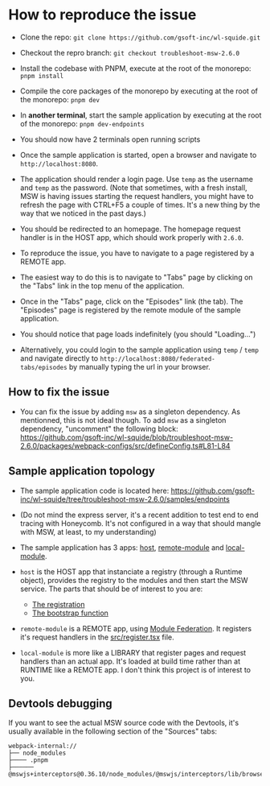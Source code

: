 # How to reproduce the issue

- Clone the repo: `git clone https://github.com/gsoft-inc/wl-squide.git`

- Checkout the repro branch: `git checkout troubleshoot-msw-2.6.0`

- Install the codebase with PNPM, execute at the root of the monorepo: `pnpm install`

- Compile the core packages of the monorepo by executing at the root of the monorepo: `pnpm dev`

- In **another terminal**, start the sample application by executing at the root of the monorepo: `pnpm dev-endpoints`

- You should now have 2 terminals open running scripts

- Once the sample application is started, open a browser and navigate to `http://localhost:8080`. 

- The application should render a login page. Use `temp` as the username and `temp` as the password. (Note that sometimes, with a fresh install, MSW is having issues starting the request handlers, you might have to refresh the page with CTRL+F5 a couple of times. It's a new thing by the way that we noticed in the past days.)

- You should be redirected to an homepage. The homepage request handler is in the HOST app, which should work properly with `2.6.0`.

- To reproduce the issue, you have to navigate to a page registered by a REMOTE app.

- The easiest way to do this is to navigate to "Tabs" page by clicking on the "Tabs" link in the top menu of the application.

- Once in the "Tabs" page, click on the "Episodes" link (the tab). The "Episodes" page is registered by the remote module of the sample application.

- You should notice that page loads indefinitely (you should "Loading...")

- Alternatively, you could login to the sample application using `temp` / `temp` and navigate directly to `http://localhost:8080/federated-tabs/episodes` by manually typing the url in your browser.

## How to fix the issue

- You can fix the issue by adding `msw` as a singleton dependency. As mentionned, this is not ideal though. To add `msw` as a singleton dependency, "uncomment" the following block: https://github.com/gsoft-inc/wl-squide/blob/troubleshoot-msw-2.6.0/packages/webpack-configs/src/defineConfig.ts#L81-L84

## Sample application topology

- The sample application code is located here: https://github.com/gsoft-inc/wl-squide/tree/troubleshoot-msw-2.6.0/samples/endpoints

- (Do not mind the express server, it's a recent addition to test end to end tracing with Honeycomb. It's not configured in a way that should mangle with MSW, at least, to my understanding)

- The sample application has 3 apps: [host](https://github.com/gsoft-inc/wl-squide/tree/troubleshoot-msw-2.6.0/samples/endpoints/host), [remote-module](https://github.com/gsoft-inc/wl-squide/tree/troubleshoot-msw-2.6.0/samples/endpoints/remote-module) and [local-module](https://github.com/gsoft-inc/wl-squide/tree/troubleshoot-msw-2.6.0/samples/endpoints/local-module). 

- `host` is the HOST app that instanciate a registry (through a Runtime object), provides the registry to the modules and then start the MSW service. The parts that should be of interest to you are:
    - [The registration](https://github.com/gsoft-inc/wl-squide/blob/troubleshoot-msw-2.6.0/samples/endpoints/host/src/bootstrap.tsx#L23-L31)
    - [The bootstrap function](https://github.com/gsoft-inc/wl-squide/blob/troubleshoot-msw-2.6.0/packages/firefly/src/boostrap.ts)

- `remote-module` is a REMOTE app, using [Module Federation](https://module-federation.io/). It registers it's request handlers in the [src/register.tsx](https://github.com/gsoft-inc/wl-squide/blob/troubleshoot-msw-2.6.0/samples/endpoints/remote-module/src/register.tsx#L144-L146) file.

- `local-module` is more like a LIBRARY that register pages and request handlers than an actual app. It's loaded at build time rather than at RUNTIME like a REMOTE app. I don't think this project is of interest to you.

## Devtools debugging

If you want to see the actual MSW source code with the Devtools, it's usually available in the following section of the "Sources" tabs:

```
webpack-internal://
├── node_modules
├──── .pnpm
├────── @mswjs+interceptors@0.36.10/node_modules/@mswjs/interceptors/lib/browser
```


